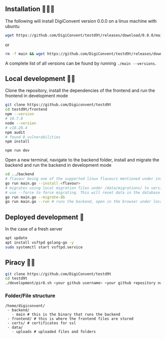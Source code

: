 ## Installation 🧙🏻‍♂️

The following will install DigiConvent version 0.0.0 on a linux machine with ubuntu


```bash
wget https://github.com/DigiConvent/testd9t/releases/download/0.0.0/main && chmod +x main && ./main --install ubuntu
```

or

```bash
rm -f main && wget https://github.com/DigiConvent/testd9t/releases/download/0.0.0/main && chmod +x main && ./main --install ubuntu
```

A complete list of all versions can be found by running `./main --versions`.

## Local development 👷🏻

Clone the repository, install the dependencies of the frontend and run the frontend in development mode
```bash
git clone https://github.com/Digiconvent/testd9t
cd testd9t/frontend
npm --version  
# 10.7.0
node --version 
# v18.20.4
npm audit      
# found 0 vulnerabilities
npm install

npm run dev
```

Open a new terminal, navigate to the backend folder, install and migrate the backend and run the backend in development mode 
```bash
cd ../backend
# flavour being one of the supported linux flavours mentioned under install/<flavour>/
go run main.go --install <flavour>
# migrates using local migration files under /data/migrations/ to version .env -> VERSION 
# use --force to force migrating. This will reset data in the database
go run main.go --migrate-db
go run main.go --run # runs the backend, open in the browser under localhost under port .env -> PORT
```

## Deployed development 🧪

In the case of a fresh server

```bash
apt update
apt install vsftpd golang-go -y
sudo systemctl start vsftpd.service
```


## Piracy 🏴‍☠️

```bash
git clone https://github.com/DigiConvent/testd9t
cd testd9t
./development/pir8.sh <your github username> <your github repository name>
```


### Folder/File structure

```
/home/digiconvent/
 - backend/
   - main # this is the binary that runs the backend
 - frontend/ # this is where the frontend files are stored
 - certs/ # certificates for ssl
 - data/
   - uploads # uploaded files and folders 
```
